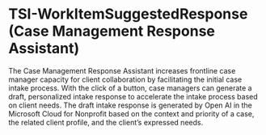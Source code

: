 # TSI-WorkItemSuggestedResponse (Case Management Response Assistant)
The Case Management Response Assistant increases frontline case manager capacity for client collaboration by facilitating the initial case intake process. ​With the click of a button, case managers can generate a draft, personalized intake response to accelerate the intake process based on client needs. The draft intake response is generated by Open AI in the Microsoft Cloud for Nonprofit based on the context and priority of a case, the related client profile, and the client’s expressed needs. ​

